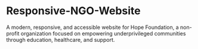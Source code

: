 # Responsive-NGO-Website
A modern, responsive, and accessible website for Hope Foundation, a non-profit organization focused on empowering underprivileged communities through education, healthcare, and support.
